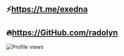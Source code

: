 ## ⚡https://t.me/exedna
## 🔥https://GitHub.com/radolyn

![Profile views](https://gpvc.arturio.dev/exedna)

